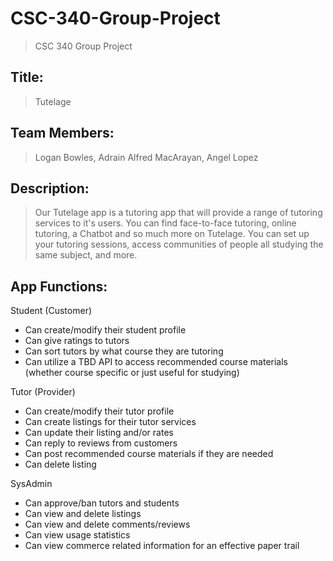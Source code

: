 # CSC-340-Group-Project
> CSC 340 Group Project
## Title:
> Tutelage

## Team Members:
> Logan Bowles, Adrain Alfred MacArayan, Angel Lopez

## Description:
> Our Tutelage app is a tutoring app that will provide a range of tutoring services to it's users. You can find face-to-face tutoring, online tutoring, a Chatbot and so much more on Tutelage. You can set up your tutoring sessions, access communities of people all studying the same subject, and more.

## App Functions:
Student (Customer)
- Can create/modify their student profile
- Can give ratings to tutors
- Can sort tutors by what course they are tutoring
- Can utilize a TBD API to access recommended course materials (whether course specific or just useful for studying)

Tutor (Provider)
- Can create/modify their tutor profile
- Can create listings for their tutor services
- Can update their listing and/or rates
- Can reply to reviews from customers
- Can post recommended course materials if they are needed
- Can delete listing

SysAdmin
- Can approve/ban tutors and students
- Can view and delete listings
- Can view and delete comments/reviews
- Can view usage statistics
- Can view commerce related information for an effective paper trail
